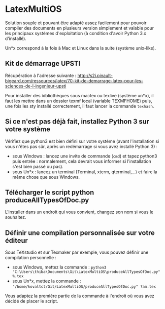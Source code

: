 # LatexMultiOS
Solution souple et pouvant être adapté assez facilement pour pouvoir compiler des documents en plusieurs version simplement et valable pour les principaux systèmes d'exploitation (à condition d'avoir Python 3.x d'installé).

Un*x correspond à la fois à Mac et Linux dans la suite (système unix-like).

## Kit de démarrage UPSTI

Récupération à l'adresse suivante :
http://s2i.pinault-bigeard.com/ressources/latex/70-kit-de-demarrage-latex-pour-les-sciences-de-l-ingenieur-upsti

Pour installer des bibliothèques sous mactex ou texlive (système un*x), il faut les mettre dans un dossier texmf local (variable TEXMFHOME) puis, une fois les sty installé correctement, il faut lancer la commande `texhash`.

## Si ce n'est pas déjà fait, installez Python 3 sur votre système

Vérifiez que python3 est bien défini sur votre système (avant l'installation si vous n'êtes pas sûr, après un redémarrage si vous avez installé Python 3) : 
* sous Windows : lancez une invite de commande (`cmd`) et tapez python3 puis entrée : normalement, cela devrait vous informer si l'installation s'est bien passé ou pas).
* sous Un*x : lancez un terminal (Terminal, xterm, qterminal,...) et faire la même chose que sous Windows.

## Télécharger le script python produceAllTypesOfDoc.py

L'installer dans un endroit qui vous convient, changez son nom si vous le souhaitez. 

## Définir une compilation personnalisée sur votre éditeur

Sous TeXstudio et sur Texmaker par exemple, vous pouvez définir une compilation personnelle :
* sous Windows, mettez la commande : `python3 "C:\Users\thiba\Documents\Git\LatexMultiOS\produceAllTypesOfDoc.py" %.tex`
* sous Un*x, mettez la commande : `"/home/kovaltct/Git/LatexMultiOS/produceAllTypesOfDoc.py" ?am.tex`

Vous adaptez la première partie de la commande à l'endroit où vous avez décidé de placer le script.
